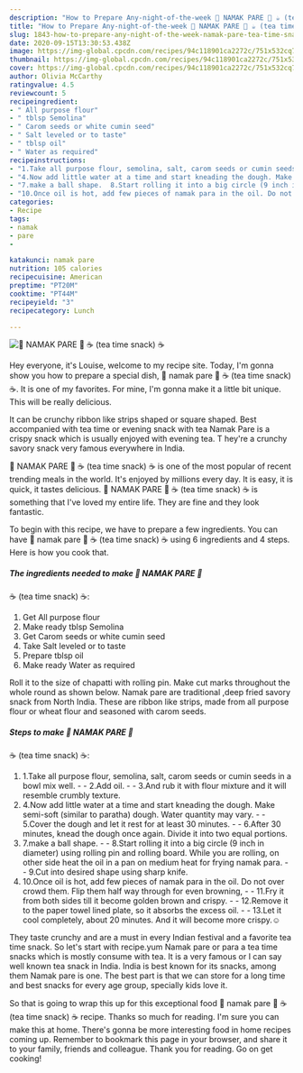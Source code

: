 ```yaml
---
description: "How to Prepare Any-night-of-the-week 🍪 NAMAK PARE 🍪 ☕ (tea time snack) ☕"
title: "How to Prepare Any-night-of-the-week 🍪 NAMAK PARE 🍪 ☕ (tea time snack) ☕"
slug: 1843-how-to-prepare-any-night-of-the-week-namak-pare-tea-time-snack
date: 2020-09-15T13:30:53.438Z
image: https://img-global.cpcdn.com/recipes/94c118901ca2272c/751x532cq70/🍪-namak-pare-🍪-☕-tea-time-snack-☕-recipe-main-photo.jpg
thumbnail: https://img-global.cpcdn.com/recipes/94c118901ca2272c/751x532cq70/🍪-namak-pare-🍪-☕-tea-time-snack-☕-recipe-main-photo.jpg
cover: https://img-global.cpcdn.com/recipes/94c118901ca2272c/751x532cq70/🍪-namak-pare-🍪-☕-tea-time-snack-☕-recipe-main-photo.jpg
author: Olivia McCarthy
ratingvalue: 4.5
reviewcount: 5
recipeingredient:
- " All purpose flour"
- " tblsp Semolina"
- " Carom seeds or white cumin seed"
- " Salt leveled or to taste"
- " tblsp oil"
- " Water as required"
recipeinstructions:
- "1.Take all purpose flour, semolina, salt, carom seeds or cumin seeds in a bowl mix well.  2.Add oil.  3.And rub it with flour mixture and it will resemble crumbly texture."
- "4.Now add little water at a time and start kneading the dough. Make semi-soft (similar to paratha) dough. Water quantity may vary.  5.Cover the dough and let it rest for at least 30 minutes.  6.After 30 minutes, knead the dough once again. Divide it into two equal portions."
- "7.make a ball shape.  8.Start rolling it into a big circle (9 inch in diameter) using rolling pin and rolling board. While you are rolling, on other side heat the oil in a pan on medium heat for frying namak para.  9.Cut into desired shape using sharp knife."
- "10.Once oil is hot, add few pieces of namak para in the oil. Do not over crowd them. Flip them half way through for even browning,  11.Fry it from both sides till it become golden brown and crispy.  12.Remove it to the paper towel lined plate, so it absorbs the excess oil.  13.Let it cool completely, about 20 minutes. And it will become more crispy.☺"
categories:
- Recipe
tags:
- namak
- pare
- 

katakunci: namak pare  
nutrition: 105 calories
recipecuisine: American
preptime: "PT20M"
cooktime: "PT44M"
recipeyield: "3"
recipecategory: Lunch

---
```



![🍪 NAMAK PARE 🍪
☕ (tea time snack) ☕](https://img-global.cpcdn.com/recipes/94c118901ca2272c/751x532cq70/🍪-namak-pare-🍪-☕-tea-time-snack-☕-recipe-main-photo.jpg)

Hey everyone, it's Louise, welcome to my recipe site. Today, I'm gonna show you how to prepare a special dish, 🍪 namak pare 🍪
☕ (tea time snack) ☕. It is one of my favorites. For mine, I'm gonna make it a little bit unique. This will be really delicious.

It can be crunchy ribbon like strips shaped or square shaped. Best accompanied with tea time or evening snack with tea Namak Pare is a crispy snack which is usually enjoyed with evening tea. T hey&#39;re a crunchy savory snack very famous everywhere in India.

🍪 NAMAK PARE 🍪
☕ (tea time snack) ☕ is one of the most popular of recent trending meals in the world. It's enjoyed by millions every day. It is easy, it is quick, it tastes delicious. 🍪 NAMAK PARE 🍪
☕ (tea time snack) ☕ is something that I've loved my entire life. They are fine and they look fantastic.


To begin with this recipe, we have to prepare a few ingredients. You can have 🍪 namak pare 🍪
☕ (tea time snack) ☕ using 6 ingredients and 4 steps. Here is how you cook that.

<!--inarticleads1-->

##### The ingredients needed to make 🍪 NAMAK PARE 🍪
☕ (tea time snack) ☕:

1. Get  All purpose flour
1. Make ready  tblsp Semolina
1. Get  Carom seeds or white cumin seed
1. Take  Salt leveled or to taste
1. Prepare  tblsp oil
1. Make ready  Water as required


Roll it to the size of chapatti with rolling pin. Make cut marks throughout the whole round as shown below. Namak pare are traditional ,deep fried savory snack from North India. These are ribbon like strips, made from all purpose flour or wheat flour and seasoned with carom seeds. 

<!--inarticleads2-->

##### Steps to make 🍪 NAMAK PARE 🍪
☕ (tea time snack) ☕:

1. 1.Take all purpose flour, semolina, salt, carom seeds or cumin seeds in a bowl mix well. -  - 2.Add oil. -  - 3.And rub it with flour mixture and it will resemble crumbly texture.
1. 4.Now add little water at a time and start kneading the dough. Make semi-soft (similar to paratha) dough. Water quantity may vary. -  - 5.Cover the dough and let it rest for at least 30 minutes. -  - 6.After 30 minutes, knead the dough once again. Divide it into two equal portions.
1. 7.make a ball shape. -  - 8.Start rolling it into a big circle (9 inch in diameter) using rolling pin and rolling board. While you are rolling, on other side heat the oil in a pan on medium heat for frying namak para. -  - 9.Cut into desired shape using sharp knife.
1. 10.Once oil is hot, add few pieces of namak para in the oil. Do not over crowd them. Flip them half way through for even browning, -  - 11.Fry it from both sides till it become golden brown and crispy. -  - 12.Remove it to the paper towel lined plate, so it absorbs the excess oil. -  - 13.Let it cool completely, about 20 minutes. And it will become more crispy.☺


They taste crunchy and are a must in every Indian festival and a favorite tea time snack. So let&#39;s start with recipe.yum Namak pare or para a tea time snacks which is mostly consume with tea. It is a very famous or I can say well known tea snack in India. India is best known for its snacks, among them Namak pare is one. The best part is that we can store for a long time and best snacks for every age group, specially kids love it. 

So that is going to wrap this up for this exceptional food 🍪 namak pare 🍪
☕ (tea time snack) ☕ recipe. Thanks so much for reading. I'm sure you can make this at home. There's gonna be more interesting food in home recipes coming up. Remember to bookmark this page in your browser, and share it to your family, friends and colleague. Thank you for reading. Go on get cooking!
